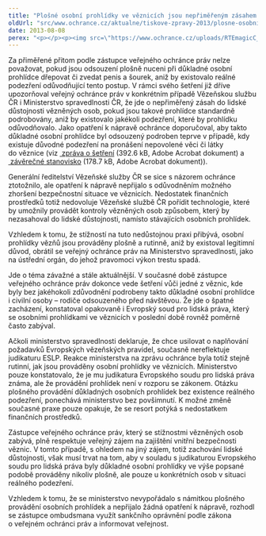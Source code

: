 ```yaml
---
title: "Plošné osobní prohlídky ve věznicích jsou nepřiměřeným zásahem do lidské důstojnosti"
oldUrl: "src/www.ochrance.cz/aktualne/tiskove-zpravy-2013/plosne-osobni-prohlidky-ve-veznicich-jsou-neprimerenym-zasahem-do-lidske-dustojnosti"
date: 2013-08-08
perex: "<p></p><p><img src=\"https://www.ochrance.cz/uploads/RTEmagicC_telo.jpg.jpg\" style=\"PADDING-RIGHT: 10px; FLOAT: left\" height=\"336\" width=\"234\" alt=\"\" />Osobní prohlídky obecně představují zásah do lidské důstojnosti vězněných osob. V prostředí výkonu trestu odnětí svobody je legitimní k ní přistoupit z důvodu zajištění vnitřní bezpečnosti (zabránění průniku nepovolených věcí do věznice), avšak pouze tehdy, pokud je prohlídka prováděna přiměřeně a  způsobem, který maximálně šetří lidskou důstojnost. </p>"
---
```


<!-- imported from the old website -->

<p>Za přiměřené přitom podle zástupce veřejného ochránce práv nelze považovat, pokud jsou odsouzení plošně nuceni při důkladné osobní prohlídce dřepovat či zvedat penis a šourek, aniž by existovalo reálné podezření odůvodňující tento postup. V rámci svého šetření již dříve upozorňoval veřejný ochránce práv v konkrétním případě Vězeňskou službu ČR i Ministerstvo spravedlnosti ČR, že jde o nepřiměřený zásah do lidské důstojnosti vězněných osob, pokud jsou takové prohlídce standardně podrobovány, aniž by existovalo jakékoli podezření, které by prohlídku odůvodňovalo. Jako opatření k nápravě ochránce doporučoval, aby takto důkladné osobní prohlídce byl odsouzený podroben teprve v případě, kdy existuje důvodné podezření na pronášení nepovolené věci či látky do věznice (viz <a title="Otevření do nového okna" href="https://www.ochrance.cz/fileadmin/user_upload/STANOVISKA/ochrana_osob_omezenych_na_svobode/645-2011-VOP-MS-Z18.pdf" target="_blank"><img alt="" src="https://www.ochrance.cz/typo3/ext/od_linkdesc/icons/pdf.gif" class="od_linkdesc_icon" /> zpráva o šetření</a> (392.6 kB, Adobe Acrobat dokument) a <a title="Otevření do nového okna" href="https://www.ochrance.cz/fileadmin/user_upload/STANOVISKA/ochrana_osob_omezenych_na_svobode/645-2011-VOP-MS-ZSO.pdf" target="_blank"><img alt="" src="https://www.ochrance.cz/typo3/ext/od_linkdesc/icons/pdf.gif" class="od_linkdesc_icon" /> závěrečné stanovisko</a> (178.7 kB, Adobe Acrobat dokument)).</p><p>Generální ředitelství Vězeňské služby ČR se sice s názorem ochránce ztotožnilo, ale opatření k nápravě nepřijalo s odůvodněním možného zhoršení bezpečnostní situace ve věznicích. Nedostatek finančních prostředků totiž nedovoluje Vězeňské službě ČR pořídit technologie, které by umožnily provádět kontroly vězněných osob způsobem, který by nezasahoval do lidské důstojnosti, namísto stávajících osobních prohlídek.</p><p>Vzhledem k tomu, že stížností na tuto nedůstojnou praxi přibývá, osobní prohlídky vězňů jsou prováděny plošně a rutinně, aniž by existoval legitimní důvod, obrátil se veřejný ochránce práv na Ministerstvo spravedlnosti, jako na ústřední orgán, do jehož pravomoci výkon trestu spadá. </p><p>Jde o téma závažné a stále aktuálnější. V současné době zástupce veřejného ochránce práv dokonce vede šetření vůči jedné z věznic, kde byly bez jakéhokoli zdůvodnění podrobeny takto důkladné osobní prohlídce i civilní osoby – rodiče odsouzeného před návštěvou. Že jde o špatné zacházení, konstatoval opakovaně i Evropský soud pro lidská práva, který se osobními prohlídkami ve věznicích v poslední době rovněž poměrně často zabýval.</p><p>Ačkoli ministerstvo spravedlnosti deklaruje, že chce usilovat o naplňování požadavků Evropských vězeňských pravidel, současně nereflektuje judikaturu ESLP. Reakce ministerstva na zprávu ochránce byla totiž stejně rutinní, jak jsou prováděny osobní prohlídky ve věznicích. Ministerstvo pouze konstatovalo, že je mu judikatura Evropského soudu pro lidská práva známa, ale že provádění prohlídek není v rozporu se zákonem. Otázku plošného provádění důkladných osobních prohlídek bez existence reálného podezření, ponechává ministerstvo bez povšimnutí. K možné změně současné praxe pouze opakuje, že se resort potýká s nedostatkem finančních prostředků.</p><p>Zástupce veřejného ochránce práv, který se stížnostmi vězněných osob zabývá, plně respektuje veřejný zájem na zajištění vnitřní bezpečnosti věznic. V tomto případě, s ohledem na jiný zájem, totiž zachování lidské důstojnosti, však musí trvat na tom, aby v souladu s judikaturou Evropského soudu pro lidská práva byly důkladné osobní prohlídky ve výše popsané podobě prováděny nikoliv plošně, ale pouze u konkrétních osob v situaci reálného podezření.</p><p>Vzhledem k tomu, že se ministerstvo nevypořádalo s námitkou plošného provádění osobních prohlídek a nepřijalo žádná opatření k nápravě, rozhodl se zástupce ombudsmana využít sankčního oprávnění podle zákona o veřejném ochránci práv a informovat veřejnost.</p>

